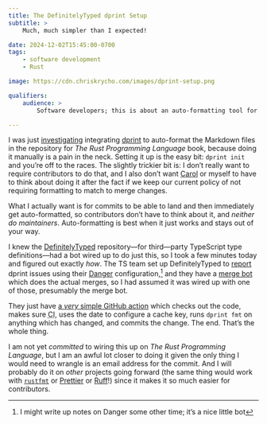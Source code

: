 ```yaml
---
title: The DefinitelyTyped dprint Setup
subtitle: >
    Much, much simpler than I expected!

date: 2024-12-02T15:45:00-0700
tags:
    - software development
    - Rust

image: https://cdn.chriskrycho.com/images/dprint-setup.png

qualifiers:
    audience: >
        Software developers; this is about an auto-formatting tool for an open source repository (though not limited to open source).

---
```


I was just [investigating][i] integrating [dprint][dprint] to auto-format the Markdown files in the repository for <cite>The Rust Programming Language</cite> book, because doing it manually is a pain in the neck. Setting it up is the easy bit: `dprint init` and you’re off to the races. The slightly trickier bit is: I don’t really want to require contributors to do that, and I also don’t want [Carol][carol] or myself to have to think about doing it after the fact if we keep our current policy of not requiring formatting to match to merge changes.

[i]: https://github.com/rust-lang/book/issues/3922
[dprint]: https://dprint.dev/
[carol]: https://github.com/carols10cents

What I actually want is for commits to be able to land and then immediately get auto-formatted, so contributors don’t have to think about it, and *neither do maintainers*. Auto-formatting is best when it just works and stays out of your way.

I knew the [DefinitelyTyped][dt] repository—for third—party TypeScript type definitions—had a bot wired up to do just this, so I took a few minutes today and figured out exactly *how*. The TS team set up DefinitelyTyped to [report][report] dprint issues using their [Danger][danger] configuration,[^danger] and they have a [merge bot][merge] which does the actual merges, so I had assumed it was wired up with one of those, presumably the merge bot.

[dt]: https://github.com/DefinitelyTyped/DefinitelyTyped
[report]: https://github.com/DefinitelyTyped/DefinitelyTyped/blob/c3632cc0b02e7cc2f037eab56acaf879de24ef8e/dangerfile.ts#L91-L118
[danger]: https://danger.systems/js/
[merge]: https://github.com/microsoft/DefinitelyTyped-tools/tree/main/packages/mergebot

They just have [a *very* simple GitHub action][action] which checks out the code, makes sure <abbr title="continuous integration">CI</abbr>, uses the date to configure a cache key, runs `dprint fmt` on anything which has changed, and commits the change. The end. That’s the whole thing.

[action]: https://github.com/DefinitelyTyped/DefinitelyTyped/blob/c3632cc0b02e7cc2f037eab56acaf879de24ef8e/.github/workflows/format-and-commit.yml#L13

I am not yet *committed* to wiring this up on <cite>The Rust Programming Language</cite>, but I am an awful lot closer to doing it given the only thing I would need to wrangle is an email address for the commit. And I will probably do it on *other* projects going forward (the same thing would work with [`rustfmt`][rustfmt] or [Prettier][prettier] or [Ruff][ruff]!) since it makes it so much easier for contributors.

[rustfmt]: https://rust-lang.github.io/rustfmt/
[prettier]: https://prettier.io
[ruff]: https://astral.sh/ruff


[^danger]: I might write up notes on Danger some other time; it’s a nice little bot

